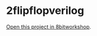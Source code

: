 2flipflopverilog
=====

[Open this project in 8bitworkshop](http://8bitworkshop.com/redir.html?platform=verilog&githubURL=https%3A%2F%2Fgithub.com%2Fbverwey%2F2flipflopverilog&file=2flipflopverilog.v).

